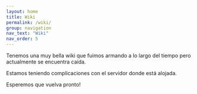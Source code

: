 ```yaml
---
layout: home
title: Wiki
permalink: /wiki/
group: navigation
nav_text: "Wiki"
nav_order: 5
---
```


Tenemos una muy bella wiki que fuimos armando a lo largo del tiempo pero actualmente se encuentra caída.

Estamos teniendo complicaciones con el servidor donde está alojada.

Esperemos que vuelva pronto!
